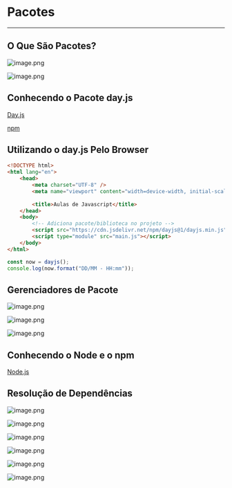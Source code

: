 # Pacotes

---

## O Que São Pacotes?

![image.png](assets/aula06-1.png)

![image.png](assets/aula06-2.png)

## Conhecendo o Pacote day.js

[Day.js](https://day.js.org)

[npm](https://npmjs.com)

## Utilizando o day.js Pelo Browser

```html
<!DOCTYPE html>
<html lang="en">
	<head>
		<meta charset="UTF-8" />
		<meta name="viewport" content="width=device-width, initial-scale=1.0" />
		
		<title>Aulas de Javascript</title>
	</head>
	<body>
		<!-- Adiciona pacote/biblioteca no projeto -->
		<script src="https://cdn.jsdelivr.net/npm/dayjs@1/dayjs.min.js"></script>
		<script type="module" src="main.js"></script>
	</body>
</html>
```

```js
const now = dayjs();
console.log(now.format("DD/MM - HH:mm"));
```

## Gerenciadores de Pacote

![image.png](assets/aula06-3.png)

![image.png](assets/aula06-4.png)

![image.png](assets/aula06-5.png)

## Conhecendo o Node e o npm

[Node.js](https://nodejs.org)

## Resolução de Dependências

![image.png](assets/aula06-6.png)

![image.png](assets/aula06-7.png)

![image.png](assets/aula06-8.png)

![image.png](assets/aula06-9.png)

![image.png](assets/aula06-10.png)

![image.png](assets/aula06-11.png)
